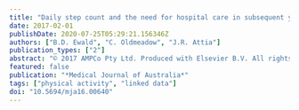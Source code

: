 ```yaml
---
title: "Daily step count and the need for hospital care in subsequent years in a community-based sample of older australians"
date: 2017-02-01
publishDate: 2020-07-25T05:29:21.156346Z
authors: ["B.D. Ewald", "C. Oldmeadow", "J.R. Attia"]
publication_types: ["2"]
abstract: "© 2017 AMPCo Pty Ltd. Produced with Elsevier B.V. All rights reserved. Objectives: To determine the extent to which physical activity reduces the number of hospital bed-days for Australians over 55, using an objective measure of activity. Design, setting and participants: 9784 Newcastle residents aged 55 years or more were invited to participate. 3253 responders were eligible and wore pedometers for one week during 2005e2007; their hospital data from recruitment to 31 March 2015 were analysed (mean follow-up time: 8.2 years). Complete data for 2110 people were available for analysis. Main outcome measures: Mean annual hospital bed-days, according to individual step count. Results: There was a statistically significant reduction in the number of hospital bed-days associated with higher step counts; the incidence rate ratio per extra 1000 steps per day at baseline was 0.91 (95% CI, 0.90e0.94). The disease-specific reductions were significant for admissions for cancer and diabetes, but not for cardiovascular disease. The difference between 4500 and 8800 steps per day (the upper and lower quartile boundaries for step count) was 0.36 bed-days per person per year, after adjusting for age, sex, number of medications, number of comorbidities, smoking and alcohol status, and education. When analysis was restricted to hospital admissions after the first 2 years of follow-up, the difference was 0.29 bed-days per person per year. Conclusions: More active people require less hospital care, and an achievable extra 4300 steps per day would result in an average of one less day in hospital for each 3 years of life."
featured: false
publication: "*Medical Journal of Australia*"
tags: ["physical activity", "linked data"]
doi: "10.5694/mja16.00640"
---
```


